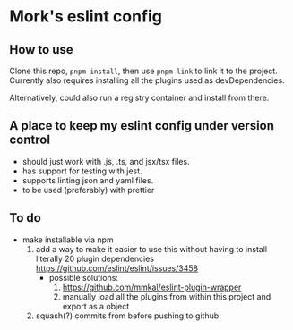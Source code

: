 # Mork's eslint config

## How to use

Clone this repo, `pnpm install`, then use `pnpm link` to link it to the project. Currently also requires installing all the plugins used as devDependencies.

Alternatively, could also run a registry container and install from there.

## A place to keep my eslint config under version control

- should just work with .js, .ts, and jsx/tsx files.
- has support for testing with jest.
- supports linting json and yaml files.
- to be used (preferably) with prettier

## To do

- make installable via npm
  1. add a way to make it easier to use this without having to install literally 20 plugin dependencies <https://github.com/eslint/eslint/issues/3458>
        - possible solutions:
            1. <https://github.com/mmkal/eslint-plugin-wrapper>
            2. manually load all the plugins from within this project and export as a object
  2. squash(?) commits from before pushing to github
